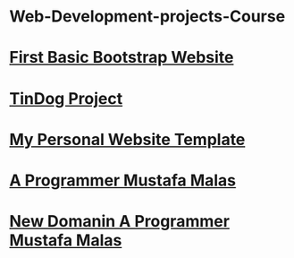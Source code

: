 # Web-Development-projects-Course

<h1><a href="https://mrgitharist.github.io/Web-Development-projects-Course/HTML_CSS/11_2_Bootstrap_Components/index.html">First Basic Bootstrap Website</a></h1>

<h1><a href="https://mrgitharist.github.io/Web-Development-projects-Course/HTML_CSS/11_3_TinDog_Project/">TinDog Project</a></h1>

<h1><a href="https://mrgitharist.github.io/Web-Development-projects-Course/HTML_CSS/11_4_My_Personal_WebSite/">My Personal Website Template</a></h1>

<h1><a href="https://mrgitharist.github.io/Web-Development-projects-Course/HTML_CSS/12_NewWebSite/index.html">A Programmer Mustafa Malas</a></h1>

<h1><a href="http://mustafamalas.great-site.net/">New Domanin A Programmer Mustafa Malas</a></h1>